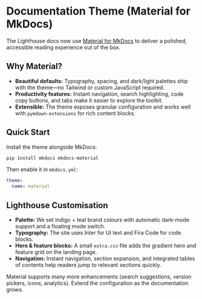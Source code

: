 # Documentation Theme (Material for MkDocs)

The Lighthouse docs now use
[Material for MkDocs](https://squidfunk.github.io/mkdocs-material/) to deliver a
polished, accessible reading experience out of the box.

## Why Material?

- **Beautiful defaults:** Typography, spacing, and dark/light palettes ship with
the theme—no Tailwind or custom JavaScript required.
- **Productivity features:** Instant navigation, search highlighting, code copy
buttons, and tabs make it easier to explore the toolkit.
- **Extensible:** The theme exposes granular configuration and works well with
`pymdown-extensions` for rich content blocks.

## Quick Start

Install the theme alongside MkDocs:

```bash
pip install mkdocs mkdocs-material
```

Then enable it in `mkdocs.yml`:

```yaml
theme:
  name: material
```

## Lighthouse Customisation

- **Palette:** We set indigo + teal brand colours with automatic dark-mode
  support and a floating mode switch.
- **Typography:** The site uses Inter for UI text and Fira Code for code blocks.
- **Hero & feature blocks:** A small `extra.css` file adds the gradient hero and
  feature grid on the landing page.
- **Navigation:** Instant navigation, section expansion, and integrated tables
  of contents help readers jump to relevant sections quickly.

Material supports many more enhancements (search suggestions, version pickers,
icons, analytics). Extend the configuration as the documentation grows.
